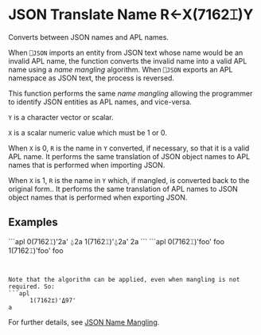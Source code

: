
<!-- Hidden search keywords -->
<div style="display: none;">
  7162⌶
</div>






<h1 class="heading"><span class="name">JSON Translate Name</span> <span class="command">R←X(7162⌶)Y</span></h1>



Converts between JSON names and APL names.


When `⎕JSON` imports an entity from JSON text whose name would be an invalid APL name, the function converts the invalid name into a valid APL name using a *name mangling* algorithm. When `⎕JSON` exports an APL namespace as JSON text, the process is reversed.


This function performs the same *name mangling* allowing the programmer to identify JSON entities as APL names, and vice-versa.



`Y` is a character vector or scalar.


`X` is a scalar numeric value which must be 1 or 0.


When `X` is 0, `R` is the name in `Y` converted, if necessary, so that it is a valid APL name. It performs the same translation of JSON object names to APL names that is performed when importing JSON.


When `X` is 1, `R` is the name in `Y` which, if mangled, is converted back to the original form.. It performs the same translation of APL names to JSON object names that is performed when exporting JSON.

<h2 class="example">Examples</h2>
```apl
      0(7162⌶)'2a'
⍙2a
      1(7162⌶)'⍙2a'
2a
```
```apl
      0(7162⌶)'foo'
foo
      1(7162⌶)'foo'
foo

```


Note that the algorithm can be applied, even when mangling is not required. So:
```apl
      1(7162⌶)'⍙97'
a
```


For further details, see [JSON Name Mangling](../../system-functions/json.md).


